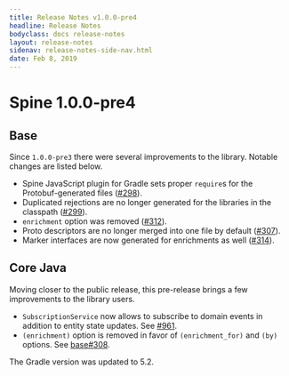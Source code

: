 ```yaml
---
title: Release Notes v1.0.0-pre4
headline: Release Notes
bodyclass: docs release-notes
layout: release-notes
sidenav: release-notes-side-nav.html
date: Feb 8, 2019
---
```


# Spine 1.0.0-pre4

## Base

Since `1.0.0-pre3` there were several improvements to the library. Notable changes are listed below.

- Spine JavaScript plugin for Gradle sets proper `require`s for the Protobuf-generated 
files ([#298]({{site.base_repo}}/pull/298)).
- Duplicated rejections are no longer generated for the libraries in the 
classpath ([#299]({{site.base_repo}}/pull/299)).
- `enrichment` option was removed ([#312]({{site.base_repo}}/pull/312)).
- Proto descriptors are no longer merged into one file by default ([#307]({{site.base_repo}}/pull/307)).
- Marker interfaces are now generated for enrichments as well ([#314]({{site.base_repo}}/pull/314)).

## Core Java

Moving closer to the public release, this pre-release brings a few improvements to 
the library users.

- `SubscriptionService` now allows to subscribe to domain events in addition to entity state updates.
See [#961]({{site.core_java_repo}}/pull/961).
- `(enrichment)` option is removed in favor of `(enrichment_for)` and `(by)` options.
See [base#308]({{site.base_repo}}/issues/308).

The Gradle version was updated to 5.2.
